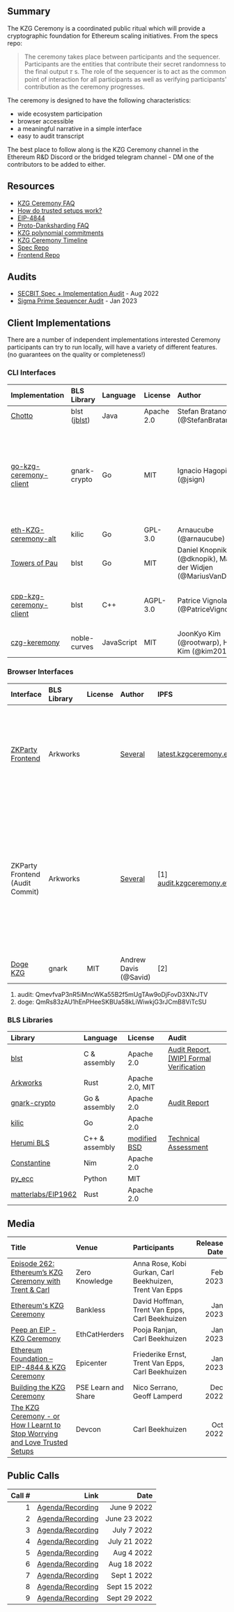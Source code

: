 ## Summary

The KZG Ceremony is a coordinated public ritual which will provide a cryptographic foundation for Ethereum scaling initiatives. From the specs repo:

> The ceremony takes place between participants and the sequencer. Participants are the entities that contribute their secret randomness to the final output 𝜏 s. The role of the sequencer is to act as the common point of interaction for all participants as well as verifying participants' contribution as the ceremony progresses.

The ceremony is designed to have the following characteristics:

- wide ecosystem participation
- browser accessible
- a meaningful narrative in a simple interface
- easy to audit transcript

The best place to follow along is the KZG Ceremony channel in the Ethereum R&D Discord or the bridged telegram channel - DM one of the contributors to be added to either.

## Resources
- [KZG Ceremony FAQ](https://github.com/ethereum/kzg-ceremony/blob/main/FAQ.md)
- [How do trusted setups work?](https://vitalik.ca/general/2022/03/14/trustedsetup.html)
- [EIP-4844](https://eips.ethereum.org/EIPS/eip-4844)
- [Proto-Danksharding FAQ](https://notes.ethereum.org/@vbuterin/proto_danksharding_faq)
- [KZG polynomial commitments](https://dankradfeist.de/ethereum/2020/06/16/kate-polynomial-commitments.html)
- [KZG Ceremony Timeline](https://notes.ethereum.org/@CarlBeek/kzg_ceremony_timelines)
- [Spec Repo](https://github.com/ethereum/kzg-ceremony-specs)
- [Frontend Repo](https://github.com/zkparty/trusted-setup-frontend)

## Audits
- [SECBIT Spec + Implementation Audit](https://github.com/ethereum/kzg-ceremony/blob/main/KZG10-Ceremony-audit-report.pdf) - Aug 2022
- [Sigma Prime Sequencer Audit](https://github.com/ethereum/kzg-ceremony/blob/main/Sigma_Prime_Ethereum_Foundation_KZG_Ceremony_Security_Assessment_v3.pdf) - Jan 2023

## Client Implementations
There are a number of independent implementations interested Ceremony participants can try to run locally, will have a variety of different features. (no guarantees on the quality or completeness!)

### CLI Interfaces

| Implementation | BLS Library | Language | License| Author| Notes |
| :- | :- | :- | :- | :- | :- |
| [Chotto](https://github.com/StefanBratanov/chotto/) | blst ([jblst](https://github.com/ConsenSys/jblst)) | Java | Apache 2.0 | Stefan Bratanov (@StefanBratanov) ||
| [go-kzg-ceremony-client](https://github.com/jsign/go-kzg-ceremony-client) | gnark-crypto| Go | MIT| Ignacio Hagopian (@jsign)| Features: transcript verification, using additional external sources of entropy, eg. drand network, an arbitrary URL provided by the user. Note: double signing not supported due to lack of hash-to-curve in gnark. |
| [eth-KZG-ceremony-alt](https://github.com/arnaucube/eth-kzg-ceremony-alt) | kilic | Go | GPL-3.0| Arnaucube (@arnaucube)| 
| [Towers of Pau](https://github.com/dknopik/towers-of-pau/tree/proper-client)| blst | Go | MIT| Daniel Knopnik (@dknopik), Marius van der Widjen (@MariusVanDerWijden) | Linux only, no signatures. |
| [cpp-kzg-ceremony-client](https://github.com/PatriceVignola/cpp-kzg-ceremony-client)| blst | C++ | AGPL-3.0 | Patrice Vignola (@PatriceVignola) | Features: BLS/ECDSA signing, transcript verification, Linux/Windows/MacOS support |
| [czg-keremony](https://github.com/dsrvlabs/czg-keremony)| noble-curves | JavaScript | MIT | JoonKyo Kim (@rootwarp),  HyungGi Kim (@kim201212) |  |

### Browser Interfaces

| Interface| BLS Library | License | Author | IPFS| Repository| Notes|
| :- | :- | :- | :- | :- | :- | :- |
| [ZKParty Frontend](https://ceremony.ethereum.org/) | Arkworks|| [Several](https://github.com/zkparty/trusted-setup-frontend/graphs/contributors) | [latest.kzgceremony.eth](https://latest.kzgceremony.eth.limo/)| [trusted-setup-frontend](https://github.com/zkparty/trusted-setup-frontend)| References the latest version of the interface, which departs from the audited version in minor ways |
| ZKParty Frontend (Audit Commit) | Arkworks| | [Several](https://github.com/zkparty/trusted-setup-frontend/graphs/contributors) | [1] [audit.kzgceremony.eth](https://audit.kzgceremony.eth.limo/) | [trusted-setup-frontend](https://github.com/zkparty/trusted-setup-frontend/tree/40d421f16aafd93273f636e46dc8e0a39e4690b7) | The exact interface which Sigma Prime audited in November 2022. May have minor bugs or differences from the latest version above. [docker instructions](https://github.com/zkparty/trusted-setup-frontend/blob/main/README.md) |
| [Doge KZG](https://www.dogekzg.com/)| gnark | MIT | Andrew Davis (@Savid) | [2] | [dogekzg](https://github.com/Savid/dogekzg)| 🐶|

1. audit: QmevfvaP3nR5iMncWKa55B2f5mUgTAw9oDjFovD3XNrJTV
2. doge: QmRs83zAU1hEnPHeeSKBUa58kLiWiwkjG3rJCmB8ViTcSU

### BLS Libraries

| Library| Language | License | Audit |
| :- | :- | :- | :- |
| [blst](https://github.com/supranational/blst) | C & assembly | Apache 2.0| [Audit Report](https://research.nccgroup.com/wp-content/uploads/2021/01/NCC_Group_EthereumFoundation_ETHF002_Report_2021-01-20_v1.0.pdf), [[WIP] Formal Verification](https://github.com/GaloisInc/BLST-Verification)  |
| [Arkworks](https://github.com/arkworks-rs/curves) | Rust | Apache 2.0, MIT | | 
| [gnark-crypto](https://github.com/ConsenSys/gnark-crypto) | Go & assembly| Apache 2.0| [Audit Report](https://github.com/ConsenSys/gnark-crypto/blob/master/audit_oct2022.pdf) |
| [kilic](https://github.com/kilic/bls12-381) | Go | Apache 2.0| |
| [Herumi BLS](https://github.com/herumi/bls) | C++ & assembly | [modified BSD](http://opensource.org/licenses/BSD-3-Clause) | [Technical Assessment](https://blog.quarkslab.com/resources/2020-12-17-technical-assessment-of-herumi-libraries/20-07-732-REP.pdf) |
| [Constantine](https://github.com/mratsim/constantine) | Nim | Apache 2.0 | |
| [py_ecc](https://github.com/ethereum/py_ecc/) | Python | MIT | |
| [matterlabs/EIP1962](https://github.com/matter-labs/eip1962) | Rust | Apache 2.0 | |


## Media

| Title | Venue | Participants | Release Date |
| :- | :-- | :--| --: |
| [Episode 262: Ethereum’s KZG Ceremony with Trent & Carl](https://zeroknowledge.fm/262-2/) | Zero Knowledge | Anna Rose, Kobi Gurkan, Carl Beekhuizen, Trent Van Epps | Feb 2023|
| [Ethereum's KZG Ceremony](https://www.youtube.com/watch?v=nPzBMzX4pxQ) | Bankless | David Hoffman, Trent Van Epps, Carl Beekhuizen | Jan 2023 | 
| [Peep an EIP - KZG Ceremony](https://www.youtube.com/watch?v=a_gWHaaOKSo) | EthCatHerders | Pooja Ranjan, Carl Beekhuizen | Jan 2023 | 
| [Ethereum Foundation – EIP-4844 & KZG Ceremony](https://epicenter.tv/episodes/478) | Epicenter | Friederike Ernst, Trent Van Epps, Carl Beekhuizen| Jan 2023 |
| [Building the KZG Ceremony](https://www.youtube.com/watch?v=Z2jR75njZKc) | PSE Learn and Share | Nico Serrano, Geoff Lamperd | Dec 2022 |
| [The KZG Ceremony - or How I Learnt to Stop Worrying and Love Trusted Setups](https://archive.devcon.org/archive/watch/6/the-kzg-ceremony-or-how-i-learnt-to-stop-worrying-and-love-trusted-setups/?tab=YouTube) | Devcon | Carl Beekhuizen | Oct 2022 | 

## Public Calls
| Call # |Link | Date |
| -: | -: | -: |
|1 | [Agenda/Recording](https://github.com/ethereum/pm/issues/546) |June 9 2022 |
|2 | [Agenda/Recording](https://github.com/ethereum/pm/issues/558) | June 23 2022 |
|3 | [Agenda/Recording](https://github.com/ethereum/pm/issues/560) |July 7 2022 |
|4 | [Agenda/Recording](https://github.com/ethereum/pm/issues/569) | July 21 2022 |
|5 | [Agenda/Recording](https://github.com/ethereum/pm/issues/587) | Aug 4 2022 |
|6 | [Agenda/Recording](https://github.com/ethereum/pm/issues/593) |Aug 18 2022 |
|7 | [Agenda/Recording](https://github.com/ethereum/pm/issues/613) |Sept 1 2022 |
|8 | [Agenda/Recording](https://github.com/ethereum/pm/issues/623) | Sept 15 2022 |
|9 | [Agenda/Recording](https://github.com/ethereum/pm/issues/636) | Sept 29 2022 |
